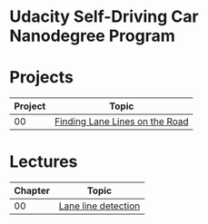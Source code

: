 # Udacity Self-Driving Car Nanodegree Program

# Projects
| Project | Topic |
|---------|-------|
| 00 | [Finding Lane Lines on the Road](https://github.com/tuliren/CarND-LaneLines-P1) |

# Lectures
| Chapter | Topic |
|---------|-------|
| 00 | [Lane line detection](https://github.com/tuliren/sdc-nd/tree/master/00-lane-line-detection) |
